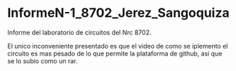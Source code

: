 # InformeN-1_8702_Jerez_Sangoquiza
Informe del laboratorio de circuitos del Nrc 8702.

El unico inconveniente presentado es que el video de como se iplemento el circuito es mas pesado de lo que permite la plataforma de github, asi que se lo subio como un rar.

